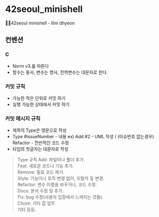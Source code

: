 # 42seoul_minishell
👯‍♀️42seoul minishell - llim  dhyeon

## 컨벤션
### C
 - Norm v3.를 따른다
 - 함수는 동사, 변수는 명사, 전역변수는 대문자로 한다.

### 커밋 규칙
 - 가능한 작은 단위로 커밋 하기
 - 실행 가능한 상태에서 커밋 하기

### 커밋 메시지 규칙
 - 제목의 Type은 영문으로 작성
 - Type #issueNumber - 내용 ex) Add #2 - UML 작성 / (이슈번호 없는경우) Refactor - 전반적인 코드 수정
 - 타입의 첫글자는 대문자로 작성
> Type 규칙
Add: 파일이나 폴더 추가.  
Feat: 새로운 코드나 기능 추가.  
Remove: 필요 코드 제거.  
Style: 기능이나 로직 변경 없이, 오탈자 등 변경.  
Refactor: 변수 이름을 바꾸거나, 코드 수정.  
Docs: 문서 수정 및 추가.  
Fix: bug 수정(사용자 입장에서 느껴지는 것들).  
Chore: 기타 잡 업무.  
기타 등등.  
